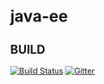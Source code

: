 # java-ee

BUILD
-------------

[![Build Status](http://jenkins.pichu.io:8080/job/java-ee/badge/icon)](http://jenkins.pichu.io:8080/job/java-ee/)
[![Gitter](https://badges.gitter.im/Join%20Chat.svg)](https://gitter.im/pichuio/windmillOpenGL?utm_source=badge&utm_medium=badge&utm_campaign=pr-badge)
